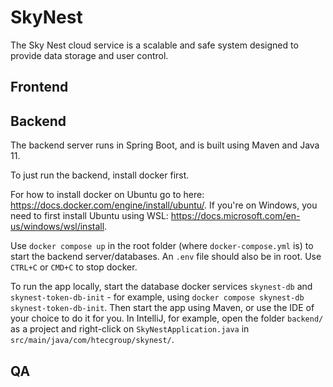 # SkyNest
The Sky Nest cloud service is a scalable and safe system designed to provide data storage and user control.

## Frontend

## Backend
The backend server runs in Spring Boot, and is built using Maven and Java 11.


To just run the backend, install docker first.

For how to install docker on Ubuntu go to here: https://docs.docker.com/engine/install/ubuntu/. If you're on Windows, you need to first install Ubuntu using WSL: https://docs.microsoft.com/en-us/windows/wsl/install.

Use <code>docker compose up</code> in the root folder (where <code>docker-compose.yml</code> is) to start the backend server/databases.
An <code>.env</code> file should also be in root. Use <code>CTRL+C</code> or <code>CMD+C</code> to stop docker.

To run the app locally, start the database docker services <code>skynest-db</code> and <code>skynest-token-db-init</code> - for example, using <code>docker compose skynest-db skynest-token-db-init</code>.
Then start the app using Maven, or use the IDE of your choice to do it for you. In IntelliJ, for example, open the folder <code>backend/</code> as a project and right-click on <code>SkyNestApplication.java</code> in <code>src/main/java/com/htecgroup/skynest/</code>.

## QA
